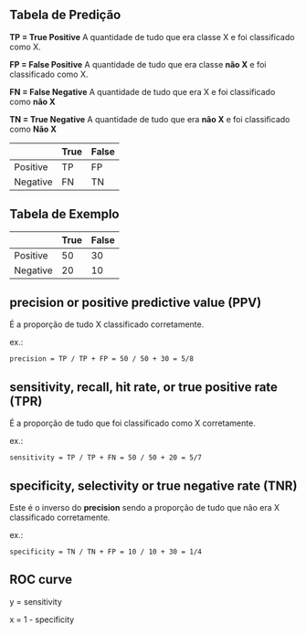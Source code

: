 ## Tabela de Predição

**TP = True Positive**
A quantidade de tudo que era classe X e foi classificado como X.

**FP = False Positive**
A quantidade de tudo que era classe **não X** e foi classificado como X.

**FN = False Negative**
A quantidade de tudo que era X e foi classificado como **não X**

**TN = True Negative**
A quantidade de tudo que era **não X** e foi classificado como **Não X**

|          | True | False |
|----------|------|-------|
| Positive | TP   | FP    |
| Negative | FN   | TN    |

## Tabela de Exemplo

|          | True | False |
|----------|------|-------|
| Positive | 50   | 30    |
| Negative | 20   | 10    |

## precision or positive predictive value (PPV)

É a proporção de tudo X classificado corretamente.

ex.: 

    precision = TP / TP + FP = 50 / 50 + 30 = 5/8

## sensitivity, recall, hit rate, or true positive rate (TPR)

É a proporção de tudo que foi classificado como X corretamente.

ex.:
        
    sensitivity = TP / TP + FN = 50 / 50 + 20 = 5/7
    
## specificity, selectivity or true negative rate (TNR)

Este é o inverso do **precision** sendo a proporção de tudo que não era X classificado corretamente.

ex.: 

    specificity = TN / TN + FP = 10 / 10 + 30 = 1/4


## ROC curve

y = sensitivity

x = 1 - specificity
